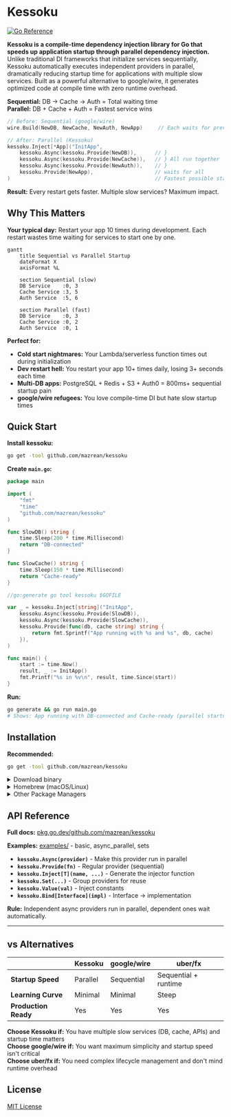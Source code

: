 # Kessoku

[![Go Reference](https://pkg.go.dev/badge/github.com/mazrean/kessoku.svg)](https://pkg.go.dev/github.com/mazrean/kessoku)

**Kessoku is a compile-time dependency injection library for Go that speeds up application startup through parallel dependency injection.** Unlike traditional DI frameworks that initialize services sequentially, Kessoku automatically executes independent providers in parallel, dramatically reducing startup time for applications with multiple slow services. Built as a powerful alternative to google/wire, it generates optimized code at compile time with zero runtime overhead.

**Sequential:** DB → Cache → Auth = Total waiting time  
**Parallel:** DB + Cache + Auth = Fastest service wins

```go
// Before: Sequential (google/wire)
wire.Build(NewDB, NewCache, NewAuth, NewApp)     // Each waits for previous

// After: Parallel (Kessoku)  
kessoku.Inject[*App]("InitApp",
    kessoku.Async(kessoku.Provide(NewDB)),      // }
    kessoku.Async(kessoku.Provide(NewCache)),   // } All run together
    kessoku.Async(kessoku.Provide(NewAuth)),    // }
    kessoku.Provide(NewApp),                    // waits for all
)                                               // Fastest possible startup
```

**Result:** Every restart gets faster. Multiple slow services? Maximum impact.

## Why This Matters

**Your typical day:** Restart your app 10 times during development. Each restart wastes time waiting for services to start one by one.

```mermaid
gantt
    title Sequential vs Parallel Startup
    dateFormat X
    axisFormat %L
    
    section Sequential (slow)
    DB Service    :0, 3
    Cache Service :3, 5  
    Auth Service  :5, 6
    
    section Parallel (fast)
    DB Service    :0, 3
    Cache Service :0, 2
    Auth Service  :0, 1
```

**Perfect for:**
- **Cold start nightmares:** Your Lambda/serverless function times out during initialization
- **Dev restart hell:** You restart your app 10+ times daily, losing 3+ seconds each time  
- **Multi-DB apps:** PostgreSQL + Redis + S3 + Auth0 = 800ms+ sequential startup pain
- **google/wire refugees:** You love compile-time DI but hate slow startup times

## Quick Start

**Install kessoku:**

```bash
go get -tool github.com/mazrean/kessoku
```

**Create `main.go`:**
```go
package main

import (
    "fmt"
    "time"
    "github.com/mazrean/kessoku"
)

func SlowDB() string {
    time.Sleep(200 * time.Millisecond)
    return "DB-connected"
}

func SlowCache() string {
    time.Sleep(150 * time.Millisecond)
    return "Cache-ready"
}

//go:generate go tool kessoku $GOFILE

var _ = kessoku.Inject[string]("InitApp",
    kessoku.Async(kessoku.Provide(SlowDB)),
    kessoku.Async(kessoku.Provide(SlowCache)),
    kessoku.Provide(func(db, cache string) string {
        return fmt.Sprintf("App running with %s and %s", db, cache)
    }),
)

func main() {
    start := time.Now()
    result, _ := InitApp()
    fmt.Printf("%s in %v\n", result, time.Since(start))
}
```

**Run:**
```bash
go generate && go run main.go
# Shows: App running with DB-connected and Cache-ready (parallel startup)
```

## Installation

**Recommended:**
```bash
go get -tool github.com/mazrean/kessoku
```

<details>
<summary>Download binary</summary>

Download the latest binary for your platform from the [releases page](https://github.com/mazrean/kessoku/releases).

**Linux/macOS:**
```bash
# Download and install (replace with your platform)
curl -L -o kessoku.tar.gz https://github.com/mazrean/kessoku/releases/latest/download/kessoku_Linux_x86_64.tar.gz
tar -xzf kessoku.tar.gz
sudo mv kessoku /usr/local/bin/
```

**Windows:**
```powershell
# Download and install
Invoke-WebRequest -Uri "https://github.com/mazrean/kessoku/releases/latest/download/kessoku_Windows_x86_64.zip" -OutFile "kessoku.zip"
Expand-Archive -Path "kessoku.zip" -DestinationPath "."
Move-Item "kessoku.exe" "$env:USERPROFILE\bin\" -Force
# Add $env:USERPROFILE\bin to your PATH if not already added
```

**Verify:**
```bash
kessoku --version
```

</details>

<details>
<summary>Homebrew (macOS/Linux)</summary>

```bash
brew install mazrean/tap/kessoku
```

</details>

<details>
<summary>Other Package Managers</summary>

**Debian/Ubuntu:**
```bash
wget https://github.com/mazrean/kessoku/releases/latest/download/kessoku_amd64.deb
sudo apt install ./kessoku_amd64.deb
```

**Red Hat/CentOS/Fedora:**
```bash
wget https://github.com/mazrean/kessoku/releases/latest/download/kessoku_amd64.rpm
# For CentOS/RHEL 7 and older
sudo yum install ./kessoku_amd64.rpm
# For CentOS/RHEL 8+ and Fedora
sudo dnf install ./kessoku_amd64.rpm
```

**Alpine Linux:**
```bash
wget https://github.com/mazrean/kessoku/releases/latest/download/kessoku_amd64.apk
sudo apk add --allow-untrusted kessoku_amd64.apk
```

</details>

## API Reference

**Full docs:** [pkg.go.dev/github.com/mazrean/kessoku](https://pkg.go.dev/github.com/mazrean/kessoku)

**Examples:** [examples/](./examples/) - basic, async_parallel, sets 

- **`kessoku.Async(provider)`** - Make this provider run in parallel
- **`kessoku.Provide(fn)`** - Regular provider (sequential)
- **`kessoku.Inject[T](name, ...)`** - Generate the injector function
- **`kessoku.Set(...)`** - Group providers for reuse
- **`kessoku.Value(val)`** - Inject constants
- **`kessoku.Bind[Interface](impl)`** - Interface → implementation

**Rule:** Independent async providers run in parallel, dependent ones wait automatically.

---

## vs Alternatives

| | Kessoku | google/wire | uber/fx |
|---|---------|-------------|---------|
| **Startup Speed** | Parallel | Sequential | Sequential + runtime |
| **Learning Curve** | Minimal | Minimal | Steep |
| **Production Ready** | Yes | Yes | Yes |

**Choose Kessoku if:** You have multiple slow services (DB, cache, APIs) and startup time matters  
**Choose google/wire if:** You want maximum simplicity and startup speed isn't critical  
**Choose uber/fx if:** You need complex lifecycle management and don't mind runtime overhead

## License
[MIT License](./LICENSE)
